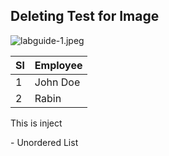 ## Deleting Test for Image
![labguide-1.jpeg](https://docs-api-qa.cloudlabs.ai/repos/raw.githubusercontent.com/Rabin-spektra/Demo-Repo/main/196993496zpeJ/images/labguide-1.jpeg)

|Sl|Employee|
| -------- | -------- |
|1|John Doe|
|2|Rabin|


This is inject


<inject key="azureaduserpassword" enableCopy="true" enableClickToPaste="false" />
- Unordered List